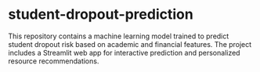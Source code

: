 # student-dropout-prediction
This repository contains a machine learning model trained to predict student dropout risk based on academic and financial features. The project includes a Streamlit web app for interactive prediction and personalized resource recommendations.
